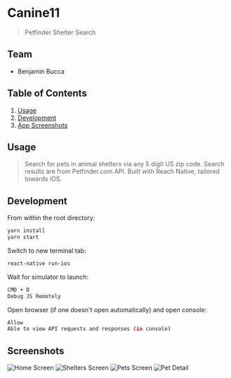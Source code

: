 # Canine11

> Petfinder Shelter Search

## Team

  - Benjamin Bucca

## Table of Contents

1. [Usage](#Usage)
1. [Development](#Development)
1. [App Screenshots](#Screenshots)

## Usage

> Search for pets in animal shelters via any 5 digit US zip code. Search results are from Petfinder.com API. Built with Reach Native, tailored towards iOS.

## Development

From within the root directory:

```sh
yarn install
yarn start
```
Switch to new terminal tab:

```sh
react-native run-ios
```
Wait for simulator to launch:

```sh
CMD + D
Debug JS Remotely
```
Open browser (if one doesn't open automatically) and open console:

```sh
Allow
Able to view API requests and responses (in console)
```

## Screenshots

![Home Screen](screenshots/HomeScreen1.png)
![Shelters Screen](screenshots/SheltersScreen1.png)
![Pets Screen](screenshots/PetsScreen1.png)
![Pet Detail](screenshots/PetDetailScreen1.png)

